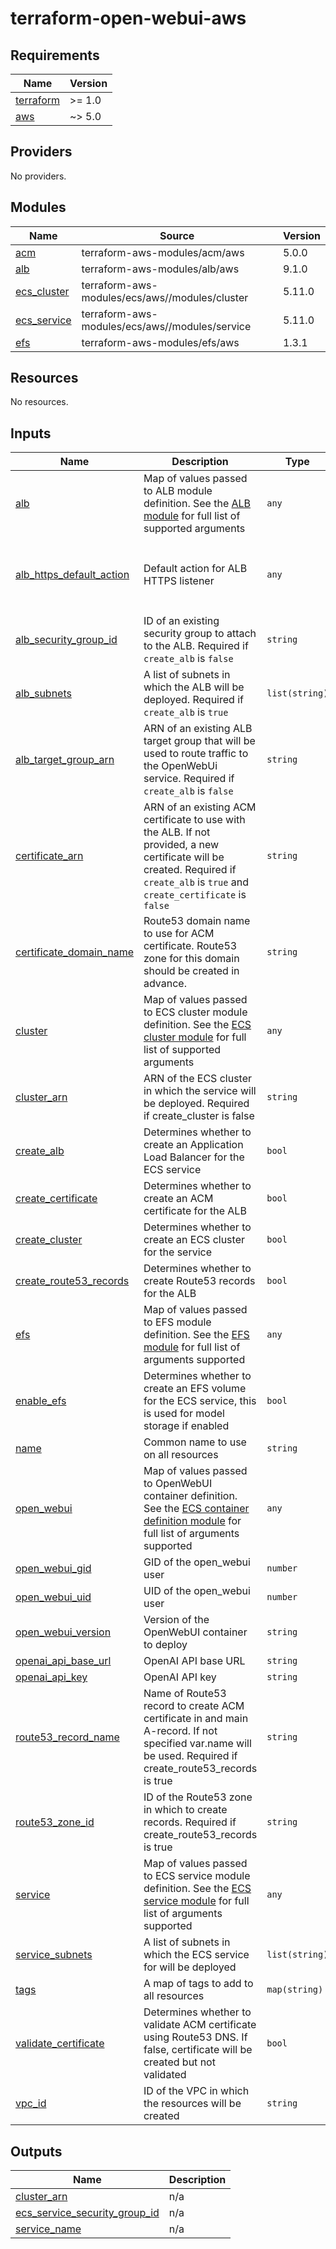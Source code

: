 # terraform-open-webui-aws

<!-- BEGINNING OF PRE-COMMIT-TERRAFORM DOCS HOOK -->
## Requirements

| Name | Version |
|------|---------|
| <a name="requirement_terraform"></a> [terraform](#requirement\_terraform) | >= 1.0 |
| <a name="requirement_aws"></a> [aws](#requirement\_aws) | ~> 5.0 |

## Providers

No providers.

## Modules

| Name | Source | Version |
|------|--------|---------|
| <a name="module_acm"></a> [acm](#module\_acm) | terraform-aws-modules/acm/aws | 5.0.0 |
| <a name="module_alb"></a> [alb](#module\_alb) | terraform-aws-modules/alb/aws | 9.1.0 |
| <a name="module_ecs_cluster"></a> [ecs\_cluster](#module\_ecs\_cluster) | terraform-aws-modules/ecs/aws//modules/cluster | 5.11.0 |
| <a name="module_ecs_service"></a> [ecs\_service](#module\_ecs\_service) | terraform-aws-modules/ecs/aws//modules/service | 5.11.0 |
| <a name="module_efs"></a> [efs](#module\_efs) | terraform-aws-modules/efs/aws | 1.3.1 |

## Resources

No resources.

## Inputs

| Name | Description | Type | Default | Required |
|------|-------------|------|---------|:--------:|
| <a name="input_alb"></a> [alb](#input\_alb) | Map of values passed to ALB module definition. See the [ALB module](https://github.com/terraform-aws-modules/terraform-aws-alb) for full list of supported arguments | `any` | `{}` | no |
| <a name="input_alb_https_default_action"></a> [alb\_https\_default\_action](#input\_alb\_https\_default\_action) | Default action for ALB HTTPS listener | `any` | <pre>{<br>  "forward": {<br>    "target_group_key": "open_webui"<br>  }<br>}</pre> | no |
| <a name="input_alb_security_group_id"></a> [alb\_security\_group\_id](#input\_alb\_security\_group\_id) | ID of an existing security group to attach to the ALB. Required if `create_alb` is `false` | `string` | `""` | no |
| <a name="input_alb_subnets"></a> [alb\_subnets](#input\_alb\_subnets) | A list of subnets in which the ALB will be deployed. Required if `create_alb` is `true` | `list(string)` | `[]` | no |
| <a name="input_alb_target_group_arn"></a> [alb\_target\_group\_arn](#input\_alb\_target\_group\_arn) | ARN of an existing ALB target group that will be used to route traffic to the OpenWebUi service. Required if `create_alb` is `false` | `string` | `""` | no |
| <a name="input_certificate_arn"></a> [certificate\_arn](#input\_certificate\_arn) | ARN of an existing ACM certificate to use with the ALB. If not provided, a new certificate will be created. Required if `create_alb` is `true` and `create_certificate` is `false` | `string` | `""` | no |
| <a name="input_certificate_domain_name"></a> [certificate\_domain\_name](#input\_certificate\_domain\_name) | Route53 domain name to use for ACM certificate. Route53 zone for this domain should be created in advance. | `string` | `""` | no |
| <a name="input_cluster"></a> [cluster](#input\_cluster) | Map of values passed to ECS cluster module definition. See the [ECS cluster module](https://github.com/terraform-aws-modules/terraform-aws-ecs/tree/master/modules/cluster) for full list of supported arguments | `any` | `{}` | no |
| <a name="input_cluster_arn"></a> [cluster\_arn](#input\_cluster\_arn) | ARN of the ECS cluster in which the service will be deployed. Required if create\_cluster is false | `string` | `null` | no |
| <a name="input_create_alb"></a> [create\_alb](#input\_create\_alb) | Determines whether to create an Application Load Balancer for the ECS service | `bool` | `true` | no |
| <a name="input_create_certificate"></a> [create\_certificate](#input\_create\_certificate) | Determines whether to create an ACM certificate for the ALB | `bool` | `true` | no |
| <a name="input_create_cluster"></a> [create\_cluster](#input\_create\_cluster) | Determines whether to create an ECS cluster for the service | `bool` | `true` | no |
| <a name="input_create_route53_records"></a> [create\_route53\_records](#input\_create\_route53\_records) | Determines whether to create Route53 records for the ALB | `bool` | `true` | no |
| <a name="input_efs"></a> [efs](#input\_efs) | Map of values passed to EFS module definition. See the [EFS module](https://github.com/terraform-aws-modules/terraform-aws-efs) for full list of arguments supported | `any` | `{}` | no |
| <a name="input_enable_efs"></a> [enable\_efs](#input\_enable\_efs) | Determines whether to create an EFS volume for the ECS service, this is used for model storage if enabled | `bool` | `false` | no |
| <a name="input_name"></a> [name](#input\_name) | Common name to use on all resources | `string` | `"open-web-ui"` | no |
| <a name="input_open_webui"></a> [open\_webui](#input\_open\_webui) | Map of values passed to OpenWebUI container definition. See the [ECS container definition module](https://github.com/terraform-aws-modules/terraform-aws-ecs/tree/master/modules/container-definition) for full list of arguments supported | `any` | `{}` | no |
| <a name="input_open_webui_gid"></a> [open\_webui\_gid](#input\_open\_webui\_gid) | GID of the open\_webui user | `number` | `1000` | no |
| <a name="input_open_webui_uid"></a> [open\_webui\_uid](#input\_open\_webui\_uid) | UID of the open\_webui user | `number` | `100` | no |
| <a name="input_open_webui_version"></a> [open\_webui\_version](#input\_open\_webui\_version) | Version of the OpenWebUI container to deploy | `string` | `"main"` | no |
| <a name="input_openai_api_base_url"></a> [openai\_api\_base\_url](#input\_openai\_api\_base\_url) | OpenAI API base URL | `string` | `null` | no |
| <a name="input_openai_api_key"></a> [openai\_api\_key](#input\_openai\_api\_key) | OpenAI API key | `string` | `""` | no |
| <a name="input_route53_record_name"></a> [route53\_record\_name](#input\_route53\_record\_name) | Name of Route53 record to create ACM certificate in and main A-record. If not specified var.name will be used. Required if create\_route53\_records is true | `string` | `null` | no |
| <a name="input_route53_zone_id"></a> [route53\_zone\_id](#input\_route53\_zone\_id) | ID of the Route53 zone in which to create records. Required if create\_route53\_records is true | `string` | `""` | no |
| <a name="input_service"></a> [service](#input\_service) | Map of values passed to ECS service module definition. See the [ECS service module](https://github.com/terraform-aws-modules/terraform-aws-ecs/tree/master/modules/service) for full list of arguments supported | `any` | `{}` | no |
| <a name="input_service_subnets"></a> [service\_subnets](#input\_service\_subnets) | A list of subnets in which the ECS service for will be deployed | `list(string)` | n/a | yes |
| <a name="input_tags"></a> [tags](#input\_tags) | A map of tags to add to all resources | `map(string)` | `{}` | no |
| <a name="input_validate_certificate"></a> [validate\_certificate](#input\_validate\_certificate) | Determines whether to validate ACM certificate using Route53 DNS. If false, certificate will be created but not validated | `bool` | `true` | no |
| <a name="input_vpc_id"></a> [vpc\_id](#input\_vpc\_id) | ID of the VPC in which the resources will be created | `string` | n/a | yes |

## Outputs

| Name | Description |
|------|-------------|
| <a name="output_cluster_arn"></a> [cluster\_arn](#output\_cluster\_arn) | n/a |
| <a name="output_ecs_service_security_group_id"></a> [ecs\_service\_security\_group\_id](#output\_ecs\_service\_security\_group\_id) | n/a |
| <a name="output_service_name"></a> [service\_name](#output\_service\_name) | n/a |
<!-- END OF PRE-COMMIT-TERRAFORM DOCS HOOK -->

